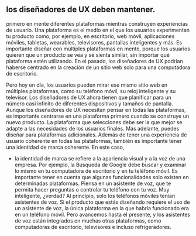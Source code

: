
## los diseñadores de UX deben mantener.
primero en mente diferentes plataformas mientras construyen experiencias de usuario.
Una plataforma es el medio en el que los usuarios experimentan tu producto como, por ejemplo, en escritorio, web móvil, aplicaciones móviles, tabletas, wearables, televisores, 
pantallas inteligentes y más.
Es importante diseñar con múltiples plataformas en mente, porque los usuarios quieren que un producto se vea y se sienta similar, sin importar qué plataforma estén utilizando.
En el pasado, los diseñadores de UX podrían haberse centrado en la creación de un sitio web solo para una computadora de escritorio.

Pero hoy en día, los usuarios pueden mirar ese mismo sitio web en múltiples plataformas,
como su teléfono móvil, su reloj inteligente y su televisor. Los diseñadores de UX ahora tienen que planificar para un número casi infinito de diferentes dispositivos y tamaños de pantalla.
Aunque los diseñadores de UX necesitan pensar en todas las plataformas,
es importante centrarse en una plataforma primero cuando se construye un nuevo producto.
La plataforma que selecciones debe ser la que mejor se adapte a las necesidades de los usuarios finales.
Más adelante, puedes diseñar para plataformas adicionales.
Además de tener una experiencia de usuario coherente en todas las plataformas,
también es importante tener una identidad de marca coherente. 
En este caso, 
- la identidad de marca se refiere a la apariencia visual y a la voz de una empresa.
Por ejemplo, la Búsqueda de Google debe buscar y examinar lo mismo en tu computadora de 
escritorio y en tu teléfono móvil.
Es importante tener en cuenta que algunas funcionalidades solo existen en determinadas plataformas.
Piensa en un asistente de voz, que te permita hacer preguntas o controlar
tu teléfono con tu voz. 
Muy inteligente, ¿verdad?
Al principio, solo los teléfonos móviles tenían asistentes de voz.
Si el producto que estás diseñando requiere el uso de un asistente de voz,
la única plataforma en la que habría funcionado era en un teléfono móvil.
Pero avancemos hasta el presente, y los asistentes de voz están integrados
en muchas otras plataformas, como computadoras de escritorio, televisores e incluso refrigeradores. 
